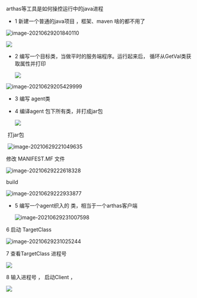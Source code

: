 arthas等工具是如何操控运行中的java进程

- 1  新建一个普通的java项目 ，框架、maven 啥的都不用了

![image-20210629201840110](C:\Users\11313\AppData\Roaming\Typora\typora-user-images\image-20210629201840110.png)

![](C:\Users\11313\AppData\Roaming\Typora\typora-user-images\image-20210629202320804.png)

- 2 编写一个目标类，当做平时的服务端程序。运行起来后， 循环从GetVal类获取属性并打印

  ![](C:\Users\11313\AppData\Roaming\Typora\typora-user-images\image-20210629205252338.png)

![image-20210629205429999](C:\Users\11313\AppData\Roaming\Typora\typora-user-images\image-20210629205429999.png)


- 3 编写 agent类 

- 4 编译agent 包下所有类，并打成jar包

  ![](C:\Users\11313\AppData\Roaming\Typora\typora-user-images\image-20210629220706782.png)

​      打jar包

​	![image-20210629221049635](C:\Users\11313\AppData\Roaming\Typora\typora-user-images\image-20210629221049635.png)

修改 MANIFEST.MF 文件

![image-20210629222618328](C:\Users\11313\AppData\Roaming\Typora\typora-user-images\image-20210629222618328.png)

build

![image-20210629222933877](C:\Users\11313\AppData\Roaming\Typora\typora-user-images\image-20210629222933877.png)

- 5 编写一个agent织入的 类，相当于一个arthas客户端

  ![image-20210629231007598](C:\Users\11313\AppData\Roaming\Typora\typora-user-images\image-20210629231007598.png)

6 启动 TargetClass  

![image-20210629231025244](C:\Users\11313\AppData\Roaming\Typora\typora-user-images\image-20210629231025244.png)

7 查看TargetClass 进程号

![](C:\Users\11313\AppData\Roaming\Typora\typora-user-images\image-20210629231723215.png)



8 输入进程号 ， 启动Client ， 

![](C:\Users\11313\AppData\Roaming\Typora\typora-user-images\image-20210629231738246.png)